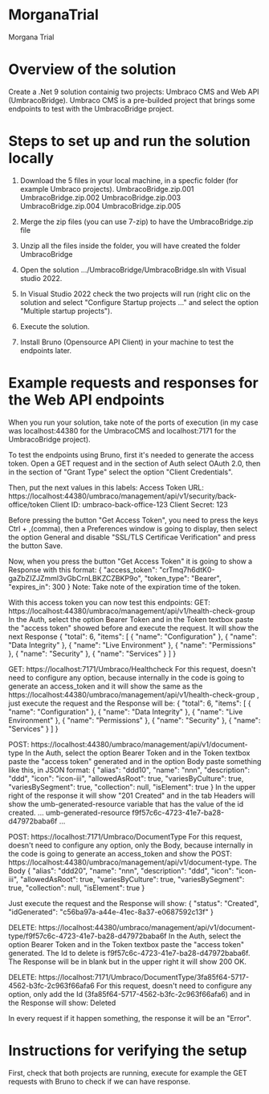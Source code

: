 # MorganaTrial
Morgana Trial



Overview of the solution
========================
Create a .Net 9 solution containig two projects: Umbraco CMS and Web API (UmbracoBridge).
Umbraco CMS is a pre-builded project that brings some endpoints to test with the UmbracoBridge project.

Steps to set up and run the solution locally
============================================
1. Download the 5 files in your local machine, in a specfic folder (for example Umbraco projects).
UmbracoBridge.zip.001
UmbracoBridge.zip.002
UmbracoBridge.zip.003
UmbracoBridge.zip.004
UmbracoBridge.zip.005

2. Merge the zip files (you can use 7-zip) to have the UmbracoBridge.zip file

3. Unzip all the files inside the folder, you will have created the folder UmbracoBridge

4. Open the solution .../UmbracoBridge/UmbracoBridge.sln with Visual studio 2022.

5. In Visual Studio 2022 check the two projects will run (right clic on the solution and select "Configure Startup projects ..." and select the option "Multiple startup projects").

6. Execute the solution.

5. Install Bruno (Opensource API Client) in your machine to test the endpoints later.

Example requests and responses for the Web API endpoints
========================================================
When you run your solution, take note of the ports of execution (in my case was localhost:44380 for the UmbracoCMS and localhost:7171 for the UmbracoBridge project).

To test the endpoints using Bruno, first it's needed to generate the access token.
Open a GET request and in the section of Auth select OAuth 2.0, then in the section of "Grant Type" select the option "Client Credentials".

Then, put the next values in this labels:
Access Token URL: https://localhost:44380/umbraco/management/api/v1/security/back-office/token
Client ID: umbraco-back-office-123
Client Secret: 123

Before pressing the button "Get Access Token", you need to press the keys Ctrl + ,(comma), then a Preferences window is going to display, then select the option General and disable "SSL/TLS Certificae Verification" and press the button Save. 

Now, when you press the button "Get Access Token" it is going to show a Response with this format:
{
  "access_token": "crTmq7h6dtK0-gaZbZIZJZmml3vGbCrnLBKZCZBKP9o",
  "token_type": "Bearer",
  "expires_in": 300
}
Note: Take note of the expiration time of the token.

With this access token you can now test this endpoints:
GET: https://localhost:44380/umbraco/management/api/v1/health-check-group
In the Auth, select the option Bearer Token and in the Token textbox paste the "access token" showed before and execute the request. It will show the next Response
{
  "total": 6,
  "items": [
    {
      "name": "Configuration"
    },
    {
      "name": "Data Integrity"
    },
    {
      "name": "Live Environment"
    },
    {
      "name": "Permissions"
    },
    {
      "name": "Security"
    },
    {
      "name": "Services"
    }
  ]
}

GET: https://localhost:7171/Umbraco/Healthcheck
For this request, doesn't need to configure any option, because internally in the code is going to generate an access_token and it will show the same as the https://localhost:44380/umbraco/management/api/v1/health-check-group , just execute the request and the Response will be:
{
  "total": 6,
  "items": [
    {
      "name": "Configuration"
    },
    {
      "name": "Data Integrity"
    },
    {
      "name": "Live Environment"
    },
    {
      "name": "Permissions"
    },
    {
      "name": "Security"
    },
    {
      "name": "Services"
    }
  ]
}

POST: https://localhost:44380/umbraco/management/api/v1/document-type
In the Auth, select the option Bearer Token and in the Token textbox paste the "access token" generated and in the option Body paste something like this, in JSON format:
{
  "alias": "ddd10",
  "name": "nnn",
  "description": "ddd",
  "icon": "icon-iii",
  "allowedAsRoot": true,
  "variesByCulture": true,
  "variesBySegment": true,
  "collection": null,
  "isElement": true
}
In the upper right of the response it will show "201 Created" and in the tab Headers will show the umb-generated-resource variable that has the value of the id created.
...
umb-generated-resource	f9f57c6c-4723-41e7-ba28-d47972baba6f
...

POST: https://localhost:7171/Umbraco/DocumentType
For this request, doesn't need to configure any option, only the Body, because internally in the code is going to generate an access_token and show the POST: https://localhost:44380/umbraco/management/api/v1/document-type. 
The Body
{
  "alias": "ddd20",
  "name": "nnn",
  "description": "ddd",
  "icon": "icon-iii",
  "allowedAsRoot": true,
  "variesByCulture": true,
  "variesBySegment": true,
  "collection": null,
  "isElement": true
}

Just execute the request and the Response will show:
{
  "status": "Created",
  "idGenerated": "c56ba97a-a44e-41ec-8a37-e0687592c13f"
}

DELETE: https://localhost:44380/umbraco/management/api/v1/document-type/f9f57c6c-4723-41e7-ba28-d47972baba6f
In the Auth, select the option Bearer Token and in the Token textbox paste the "access token" generated. The Id to delete is f9f57c6c-4723-41e7-ba28-d47972baba6f.
The Response will be in blank but in the upper right it will show 200 OK.

DELETE: https://localhost:7171/Umbraco/DocumentType/3fa85f64-5717-4562-b3fc-2c963f66afa6
For this request, doesn't need to configure any option, only add the Id (3fa85f64-5717-4562-b3fc-2c963f66afa6) and in the Response will show:
Deleted

In every request if it happen something, the response it will be an "Error".

Instructions for verifying the setup
===================================
First, check that both projects are running, execute for example the GET requests with Bruno to check if we can have response.

